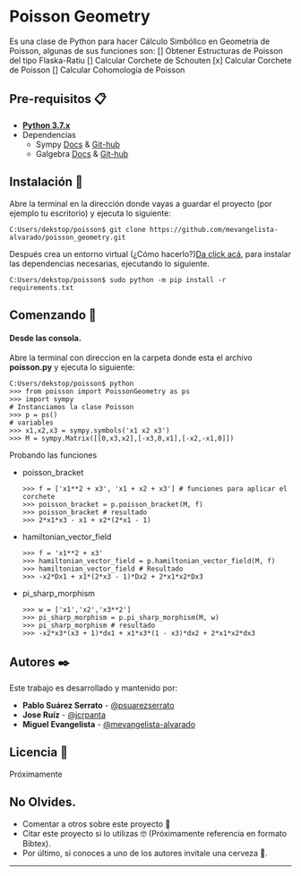 # Poisson Geometry
Es una clase de Python para hacer Cálculo Simbólico en Geometría de Poisson, algunas de sus funciones son:
 [] Obtener Estructuras de Poisson del tipo Flaska-Ratiu
 [] Calcular Corchete de Schouten
 [x] Calcular Corchete de Poisson
 [] Calcular Cohomología de Poisson

## Pre-requisitos 📋
 * **[Python 3.7.x](https://www.python.org/)**
 * Dependencias
    * Sympy [Docs](https://docs.sympy.org/latest/index.html) & [Git-hub](https://github.com/sympy/sympy)
    * Galgebra [Docs](https://galgebra.readthedocs.io/en/latest/) & [Git-hub](https://github.com/pygae/galgebra)

## Instalación 🔧
Abre la terminal en la dirección donde vayas a guardar el proyecto (por ejemplo tu escritorio) y ejecuta lo siguiente:   
```
C:Users/dekstop/poisson$ git clone https://github.com/mevangelista-alvarado/poisson_geometry.git
```
Después crea un entorno virtual (¿Cómo hacerlo?)[Da click acá](https://gist.github.com/mevangelista-alvarado/8ee2fd663e7446e543fc04eacce0f303), para instalar las dependencias necesarias, ejecutando lo siguiente. 
```
C:Users/dekstop/poisson$ sudo python -m pip install -r requirements.txt
```

## Comenzando 🚀
#### Desde las consola.
Abre la terminal con direccion en la carpeta donde esta el archivo __poisson.py__ y ejecuta lo siguiente:
```
C:Users/dekstop/poisson$ python 
>>> from poisson import PoissonGeometry as ps 
>>> import sympy
# Instanciamos la clase Poisson
>>> p = ps()
# variables 
>>> x1,x2,x3 = sympy.symbols('x1 x2 x3')
>>> M = sympy.Matrix([[0,x3,x2],[-x3,0,x1],[-x2,-x1,0]])
```
Probando las funciones
 * poisson_bracket
   ```
   >>> f = ['x1**2 + x3', 'x1 + x2 + x3'] # funciones para aplicar el corchete
   >>> poisson_bracket = p.poisson_bracket(M, f)
   >>> poisson_bracket # resultado
   >>> 2*x1*x3 - x1 + x2*(2*x1 - 1)
   ```
* hamiltonian_vector_field
   ```
   >>> f = 'x1**2 + x3'
   >>> hamiltonian_vector_field = p.hamiltonian_vector_field(M, f)
   >>> hamiltonian_vector_field # Resultado 
   >>> -x2*Dx1 + x1*(2*x3 - 1)*Dx2 + 2*x1*x2*Dx3
   ```
* pi_sharp_morphism
   ```
   >>> w = ['x1','x2','x3**2']
   >>> pi_sharp_morphism = p.pi_sharp_morphism(M, w)
   >>> pi_sharp_morphism # resultado
   >>> -x2*x3*(x3 + 1)*dx1 + x1*x3*(1 - x3)*dx2 + 2*x1*x2*dx3
   ```

## Autores ✒️
Este trabajo es desarrollado y mantenido por:
 * **Pablo Suárez Serrato** - [@psuarezserrato](https://github.com/psuarezserrato)
 * **Jose Ruíz** - [@jcrpanta](https://github.com/jcrpanta)
 * **Miguel Evangelista** - [@mevangelista-alvarado](https://github.com/mevangelista-alvarado)

## Licencia 📄
Próximamente

## No Olvides.
* Comentar a otros sobre este proyecto 📢
* Citar este proyecto si lo utilizas 🤓 (Próximamente referencia en formato Bibtex).
* Por último, si conoces a uno de los autores invitale una cerveza 🍺.
---
